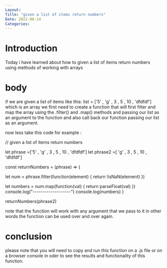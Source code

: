 ```yaml
---
Layout:
Title: "given a list of items return numbers"
Date: 2022-06-14
Categories:
---
```


# Introduction

Today i have learned about how to given a list of items return numbers using methods of working 
with arrays

# body

if we are given a list of items like this: list = ['5' , 'g' , 3 , 5 , 10 , 'dfdfdf']
which is an array we first need to create a function that will first filter and map the array using
the .filter() and .map() methods and passing our list as an argument to the function and also 
call back our function passing our list as an argument.

now less take this code for example :

// given a list of items return numbers

let phrase =['5' , 'g' , 3 , 5 , 10 , 'dfdfdf']
let phrase2 =[ 'g' , 3 , 5 , 10 , 'dfdfdf']


const returnNumbers = (phrase) => {

let num = phrase.filter(function(element) {
    return !isNaN(element)
})

let numbers = num.map(function(val) {
    return parseFloat(val)
})
console.log("-------------------")
    console.log(numbers)
}

returnNumbers(phrase2)

note that the function will work with any argument that we pass to it in other  words the function 
can be used over and over again.

# conclusion

please note that you will need to copy and run this function on a .js file or on a browser
console in oder to see the results and functionality of this function.